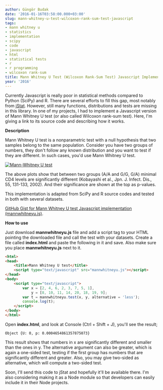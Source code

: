 ```yaml
---
author: Güngör Budak
date: '2016-01-16T03:58:00.000+03:00'
slug: mann-whitney-u-test-wilcoxon-rank-sum-test-javascript
tags:
- mann whitney u
- statistics
- implementation
- scipy
- code
- javascript
- html
- statistical tests
- r
- r programming
- wilcoxon rank-sum
title: Mann Whitney U Test (Wilcoxon Rank-Sum Test) Javascript Implementation
year: '2016'
---
```


Currently Javascript is really poor in statistical methods compared to Python (SciPy) and R. There are several efforts to fill this gap, most notably from <a href="http://jstat.github.io/" target="_blank">jStat</a>. However, still many functions, distributions and tests are missing in this library. In one of my projects, I had to implement a Javascript version of Mann Whitney U test (or also called Wilcoxon rank-sum test). Here, I'm giving a link to its source code and describing how it works.

**Description**

Mann Whitney U test is a nonparametric test with a null hypothesis that two samples belong to the same population. Consider you have two groups of numbers, they don't follow any known distribution and you want to test if they are different. In such cases, you'd use Mann Whitney U test.

[![Mann-Whitney U test](/public/images/mann-whitney-u-test.jpg)](/public/images/mann-whitney-u-test.jpg)

The above plots show that between two groups (A/A and G/G, G/A) minimal CD4 levels are significantly different (Kobayashi et al., Jpn. J. Infect. Dis., 55, 131-133, 2002). And their significance are shown at the top as p-values.

This implementation is adapted from SciPy and R source codes and tested in both with several datasets.

[GitHub Gist for Mann Whitney U test Javascript implementation (mannwhitneyu.js)](https://gist.github.com/gungorbudak/1c3989cc26b9567c6e50).

**How to use**

Just download **mannwhitneyu.js** file and add a script tag to your HTML pointing the downloaded file and call the test with your datasets. Create a file called **index.html** and paste the following in it and save. Also make sure you place **mannwhitneyu.js** next to it.

```html
<html>
<head>
    <title>Mann Whitney U test</title>
    <script type="text/javascript" src="mannwhitneyu.js"></script>
</head>
<body>
    <script type="text/javascript">
        var x = [2, 4, 6, 2, 3, 7, 5, 1],
            y = [8, 10, 11, 14, 20, 18, 19, 9];
        var t = mannwhitneyu.test(x, y, alternative = 'less');
        console.log(t);
    </script>
</body>
</html>
```

Open **index.html**, and look at Console (Ctrl + Shift&nbsp;+ J), you'll see the result;

```
Object {U: 0, p: 0.0004654861357875073}
```

This result shows that numbers in x are significantly different and smaller than the ones in y. The alternative argument can also be greater, which is again a one-sided test, testing if the first group has numbers that are significantly different and greater. Also, you may give two-sided as alternative, which will compute a two-sided test.

Soon, I'll send this code to jStat and hopefully it'll be available there. I'm also considering making it as a Node module so that developers can easily include it in their Node projects.

